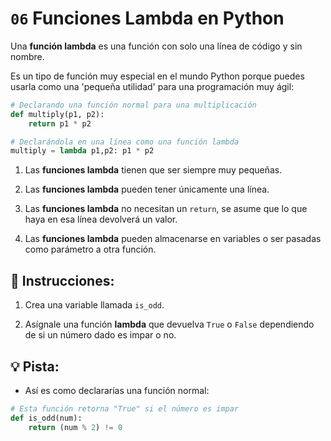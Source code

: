 # `06` Funciones Lambda en Python

Una **función lambda** es una función con solo una línea de código y sin nombre.

Es un tipo de función muy especial en el mundo Python porque puedes usarla como una 'pequeña utilidad' para una programación muy ágil:

```python
# Declarando una función normal para una multiplicación
def multiply(p1, p2):
    return p1 * p2

# Declarándola en una línea como una función lambda
multiply = lambda p1,p2: p1 * p2
```

1. Las **funciones lambda** tienen que ser siempre muy pequeñas.

2. Las **funciones lambda** pueden tener únicamente una línea.

3. Las **funciones lambda** no necesitan un `return`, se asume que lo que haya en esa línea devolverá un valor.

4. Las **funciones lambda** pueden almacenarse en variables o ser pasadas como parámetro a otra función.


## 📝 Instrucciones:

1. Crea una variable llamada `is_odd`.

2. Asígnale una función **lambda** que devuelva `True` o `False` dependiendo de si un número dado es impar o no.

## 💡 Pista:

+ Así es como declararías una función normal:

```python
# Esta función retorna "True" si el número es impar
def is_odd(num):
    return (num % 2) != 0
```
